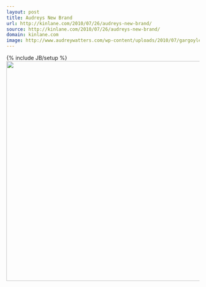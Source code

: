 ```yaml
---
layout: post
title: Audreys New Brand
url: http://kinlane.com/2010/07/26/audreys-new-brand/
source: http://kinlane.com/2010/07/26/audreys-new-brand/
domain: kinlane.com
image: http://www.audreywatters.com/wp-content/uploads/2010/07/gargoyleplaintext.jpg
---
```

{% include JB/setup %}<a href="http://www.audreywatters.com/" target="_blank"><img class="alignnone" title="Audrey Watters" src="http://www.audreywatters.com/wp-content/uploads/2010/07/gargoyleplaintext.jpg" alt="" width="575" /></a>